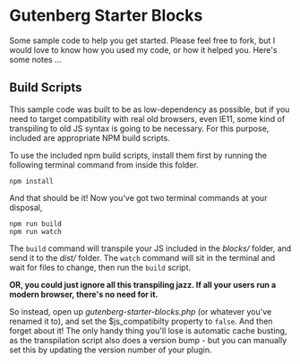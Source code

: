 # Gutenberg Starter Blocks

Some sample code to help you get started. Please feel free to fork, but I would love to know how you used my code, or how it helped you. Here's some notes ...

## Build Scripts

This sample code was built to be as low-dependency as possible, but if you need to target
compatibility with real old browsers, even IE11, some kind of transpiling to old JS syntax
is going to be necessary. For this purpose, included are appropriate NPM build scripts. 

To use the included npm build scripts, install them first by running the following terminal command from inside this folder.

```
npm install
```

And that should be it! Now you've got two terminal commands at your disposal,

```
npm run build
npm run watch
```

The `build` command will transpile your JS included in the *blocks/* folder, and send it
to the *dist/* folder. The `watch` command will sit in the terminal and wait for files to
change, then run the `build` script.

**OR, you could just ignore all this transpiling jazz. If all your users run a modern 
browser, there's no need for it.**

So instead, open up *gutenberg-starter-blocks.php* (or whatever you've renamed it to), and
set the $js_compatibilty property to `false`. And then forget about it! The only handy
thing you'll lose is automatic cache busting, as the transpilation script also does a
version bump - but you can manually set this by updating the version number of your plugin.